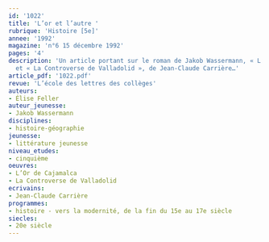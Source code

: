 ```yaml
---
id: '1022'
title: 'L’or et l’autre '
rubrique: 'Histoire [5e]'
annee: '1992'
magazine: 'n°6 15 décembre 1992'
pages: '4'
description: 'Un article portant sur le roman de Jakob Wassermann, « L’Or de Cajamalca »
  et « La Controverse de Valladolid », de Jean-Claude Carrière…'
article_pdf: '1022.pdf'
revue: 'L’école des lettres des collèges'
auteurs:
- Élise Feller
auteur_jeunesse:
- Jakob Wassermann
disciplines:
- histoire-géographie
jeunesse:
- littérature jeunesse
niveau_etudes:
- cinquième
oeuvres:
- L’Or de Cajamalca
- La Controverse de Valladolid
ecrivains:
- Jean-Claude Carrière
programmes:
- histoire - vers la modernité, de la fin du 15e au 17e siècle
siecles:
- 20e siècle
---
```

